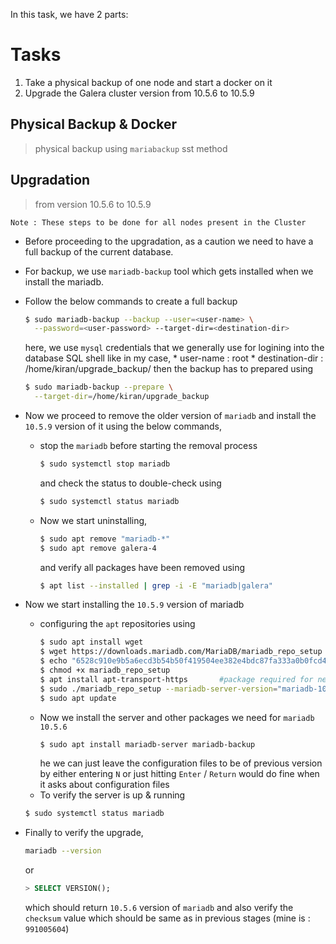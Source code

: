 In this task, we have 2 parts:
# Tasks
1. Take a physical backup of one node and start a docker on it
2. Upgrade the Galera cluster version from 10.5.6 to 10.5.9

## Physical Backup & Docker
> physical backup using `mariabackup` sst method


## Upgradation
> from version 10.5.6 to 10.5.9

```
Note : These steps to be done for all nodes present in the Cluster
```

* Before proceeding to the upgradation, as a caution we need to have a full backup of the current database.

* For backup, we use `mariadb-backup` tool which gets installed when we install the mariadb.

* Follow the below commands to create a full backup
    ```bash
    $ sudo mariadb-backup --backup --user=<user-name> \
      --password=<user-password> --target-dir=<destination-dir>
    ```
    here, we use `mysql` credentials that we generally use for logining into the database SQL shell like in my case,
        * user-name : root
        * destination-dir : /home/kiran/upgrade_backup/
    then the backup has to prepared using
    ```bash
    $ sudo mariadb-backup --prepare \
      --target-dir=/home/kiran/upgrade_backup
    ```

* Now we proceed to remove the older version of `mariadb` and install the `10.5.9` version of it using the below commands,
    * stop the `mariadb` before starting the removal process
        ```bash
        $ sudo systemctl stop mariadb
        ```
        and check the status to double-check using
        ```bash
        $ sudo systemctl status mariadb
        ```
    * Now we start uninstalling,
        ```bash
        $ sudo apt remove "mariadb-*"
        $ sudo apt remove galera-4
        ```
        and verify all packages have been removed using
        ```bash
        $ apt list --installed | grep -i -E "mariadb|galera"
        ```

* Now we start installing the `10.5.9` version of mariadb
    * configuring the `apt` repositories using
        ```bash
        $ sudo apt install wget
        $ wget https://downloads.mariadb.com/MariaDB/mariadb_repo_setup
        $ echo "6528c910e9b5a6ecd3b54b50f419504ee382e4bdc87fa333a0b0fcd46ca77338 mariadb_repo_setup" | sha256sum -c -
        $ chmod +x mariadb_repo_setup
        $ apt install apt-transport-https       #package required for next command
        $ sudo ./mariadb_repo_setup --mariadb-server-version="mariadb-10.5"
        $ sudo apt update
        ```
    * Now we install the server and other packages we need for `mariadb 10.5.6` 
        ```bash
        $ sudo apt install mariadb-server mariadb-backup
        ```
        he we can just leave the configuration files to be of previous version by either entering `N` or just hitting `Enter` / `Return` would do fine when it asks about configuration files
    * To verify the server is up & running
    ```bash
    $ sudo systemctl status mariadb
    ```
* Finally to verify the upgrade,
    ```bash
    mariadb --version
    ```
    or
    ```sql
    > SELECT VERSION();
    ```
    which should return `10.5.6` version of `mariadb` and also verify the `checksum` value which should be same as in previous stages (mine is : `991005604`)
